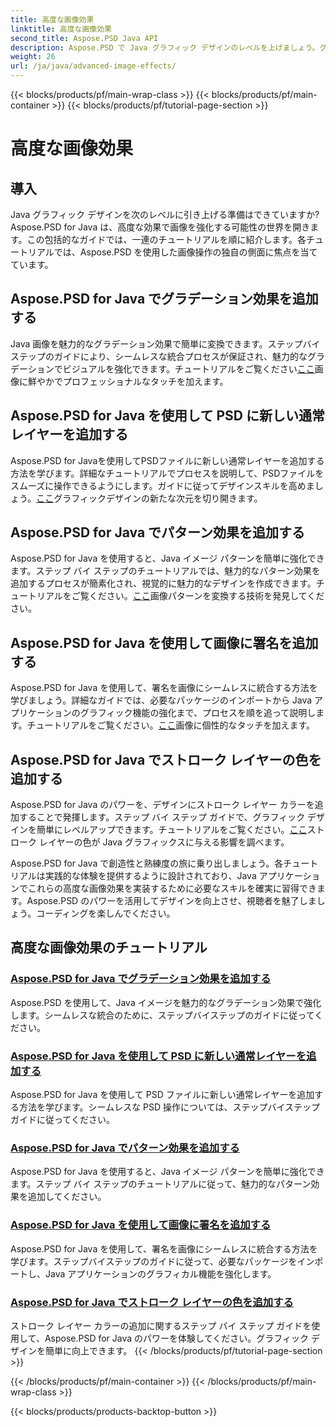 ```yaml
---
title: 高度な画像効果
linktitle: 高度な画像効果
second_title: Aspose.PSD Java API
description: Aspose.PSD で Java グラフィック デザインのレベルを上げましょう。グラデーションやパターンから署名やストロークまで、高度な画像効果をシームレスにマスターできます。
weight: 26
url: /ja/java/advanced-image-effects/
---
```


{{< blocks/products/pf/main-wrap-class >}}
{{< blocks/products/pf/main-container >}}
{{< blocks/products/pf/tutorial-page-section >}}

# 高度な画像効果

## 導入
Java グラフィック デザインを次のレベルに引き上げる準備はできていますか? Aspose.PSD for Java は、高度な効果で画像を強化する可能性の世界を開きます。この包括的なガイドでは、一連のチュートリアルを順に紹介します。各チュートリアルでは、Aspose.PSD を使用した画像操作の独自の側面に焦点を当てています。

## Aspose.PSD for Java でグラデーション効果を追加する

Java 画像を魅力的なグラデーション効果で簡単に変換できます。ステップバイステップのガイドにより、シームレスな統合プロセスが保証され、魅力的なグラデーションでビジュアルを強化できます。チュートリアルをご覧ください[ここ](./add-gradient-effects/)画像に鮮やかでプロフェッショナルなタッチを加えます。

## Aspose.PSD for Java を使用して PSD に新しい通常レイヤーを追加する

Aspose.PSD for Javaを使用してPSDファイルに新しい通常レイヤーを追加する方法を学びます。詳細なチュートリアルでプロセスを説明して、PSDファイルをスムーズに操作できるようにします。ガイドに従ってデザインスキルを高めましょう。[ここ](./add-new-regular-layer/)グラフィックデザインの新たな次元を切り開きます。

## Aspose.PSD for Java でパターン効果を追加する

Aspose.PSD for Java を使用すると、Java イメージ パターンを簡単に強化できます。ステップ バイ ステップのチュートリアルでは、魅力的なパターン効果を追加するプロセスが簡素化され、視覚的に魅力的なデザインを作成できます。チュートリアルをご覧ください。[ここ](./add-pattern-effects/)画像パターンを変換する技術を発見してください。

## Aspose.PSD for Java を使用して画像に署名を追加する

Aspose.PSD for Java を使用して、署名を画像にシームレスに統合する方法を学びましょう。詳細なガイドでは、必要なパッケージのインポートから Java アプリケーションのグラフィック機能の強化まで、プロセスを順を追って説明します。チュートリアルをご覧ください。[ここ](./add-signature-to-image/)画像に個性的なタッチを加えます。

## Aspose.PSD for Java でストローク レイヤーの色を追加する

Aspose.PSD for Java のパワーを、デザインにストローク レイヤー カラーを追加することで発揮します。ステップ バイ ステップ ガイドで、グラフィック デザインを簡単にレベルアップできます。チュートリアルをご覧ください。[ここ](./add-stroke-layer-color/)ストローク レイヤーの色が Java グラフィックスに与える影響を調べます。

Aspose.PSD for Java で創造性と熟練度の旅に乗り出しましょう。各チュートリアルは実践的な体験を提供するように設計されており、Java アプリケーションでこれらの高度な画像効果を実装するために必要なスキルを確実に習得できます。Aspose.PSD のパワーを活用してデザインを向上させ、視聴者を魅了しましょう。コーディングを楽しんでください。
## 高度な画像効果のチュートリアル
### [Aspose.PSD for Java でグラデーション効果を追加する](./add-gradient-effects/)
Aspose.PSD を使用して、Java イメージを魅力的なグラデーション効果で強化します。シームレスな統合のために、ステップバイステップのガイドに従ってください。
### [Aspose.PSD for Java を使用して PSD に新しい通常レイヤーを追加する](./add-new-regular-layer/)
Aspose.PSD for Java を使用して PSD ファイルに新しい通常レイヤーを追加する方法を学びます。シームレスな PSD 操作については、ステップバイステップ ガイドに従ってください。
### [Aspose.PSD for Java でパターン効果を追加する](./add-pattern-effects/)
Aspose.PSD for Java を使用すると、Java イメージ パターンを簡単に強化できます。ステップ バイ ステップのチュートリアルに従って、魅力的なパターン効果を追加してください。
### [Aspose.PSD for Java を使用して画像に署名を追加する](./add-signature-to-image/)
Aspose.PSD for Java を使用して、署名を画像にシームレスに統合する方法を学びます。ステップバイステップのガイドに従って、必要なパッケージをインポートし、Java アプリケーションのグラフィカル機能を強化します。
### [Aspose.PSD for Java でストローク レイヤーの色を追加する](./add-stroke-layer-color/)
ストローク レイヤー カラーの追加に関するステップ バイ ステップ ガイドを使用して、Aspose.PSD for Java のパワーを体験してください。グラフィック デザインを簡単に向上できます。
{{< /blocks/products/pf/tutorial-page-section >}}

{{< /blocks/products/pf/main-container >}}
{{< /blocks/products/pf/main-wrap-class >}}

{{< blocks/products/products-backtop-button >}}
